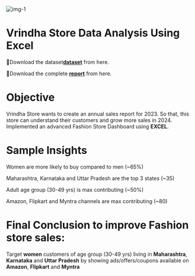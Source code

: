 
![img-1](https://github.com/Nandurisivasankar/Vrinda-Store-Data-Analysis/assets/155547931/de301b48-88f7-4adf-8fda-67fd4283a807)

# Vrindha Store Data Analysis Using Excel

  📍Download the dataset[**dataset**](https://nanduri.carrd.co/#one) from here.

  📍Download the complete [**report**](https://nanduri.carrd.co/#one) from here.

  # Objective
  Vrindha Store wants to create an annual sales report for 2023. So that, this store can understand their customers and grow more sales in 2024. Implemented an advanced Fashion Store Dashboard using **EXCEL**.

  # Sample Insights
Women are more likely to buy compared to men (~65%)

Maharashtra, Karnataka and Uttar Pradesh are the top 3 states (~35)

Adult age group (30-49 yrs) is max contributing (~50%)

Amazon, Flipkart and Myntra channels are max contributing (~80)

# Final Conclusion to improve Fashion store sales:

Target **women** customers of age group (30-49 yrs) living in **Maharashtra**, **Karnataka** and **Uttar Pradesh** by showing ads/offers/coupons available on **Amazon**, **Flipkart** and **Myntra**
